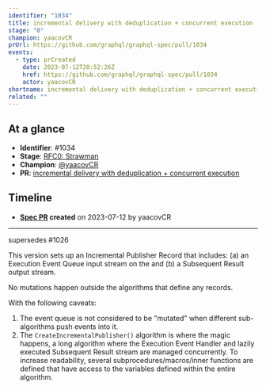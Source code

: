 ```yaml
---
identifier: "1034"
title: incremental delivery with deduplication + concurrent execution
stage: "0"
champion: yaacovCR
prUrl: https://github.com/graphql/graphql-spec/pull/1034
events:
  - type: prCreated
    date: 2023-07-12T20:52:26Z
    href: https://github.com/graphql/graphql-spec/pull/1034
    actor: yaacovCR
shortname: incremental delivery with deduplication + concurrent execution
related: ""
---
```


## At a glance

- **Identifier**: #1034
- **Stage**: [RFC0: Strawman](https://github.com/graphql/graphql-spec/blob/main/CONTRIBUTING.md#stage-0-strawman)
- **Champion**: [@yaacovCR](https://github.com/yaacovCR)
- **PR**: [incremental delivery with deduplication + concurrent execution](https://github.com/graphql/graphql-spec/pull/1034)

<!-- BEGIN_CUSTOM_TEXT -->



<!-- END_CUSTOM_TEXT -->

## Timeline

- **[Spec PR](https://github.com/graphql/graphql-spec/pull/1034) created** on 2023-07-12 by yaacovCR

<!-- VERBATIM -->

---

supersedes  #1026 

This version sets up an Incremental Publisher Record that includes:
(a) an Execution Event Queue input stream on the and
(b) a Subsequent Result output stream.

No mutations happen outside the algorithms that define any records.

With the following caveats:
1. The event queue is not considered to be "mutated" when different sub-algorithms push events into it.
2. The `CreateIncrementalPublisher()` algorithm is where the magic happens, a long algorithm where the Execution Event Handler and lazily executed Subsequent Result stream are managed concurrently. To increase readability, several subprocedures/macros/inner functions are defined that have access to the variables defined within the entire algorithm.
